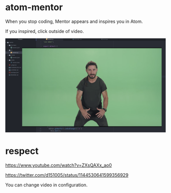 # atom-mentor

When you stop coding, Mentor appears and inspires you in Atom.

If you inspired, click outside of video.

![Mentor](./assets/screenshot.png)

# respect

https://www.youtube.com/watch?v=ZXsQAXx_ao0

https://twitter.com/d151005/status/1144530641599356929

You can change video in configuration.
